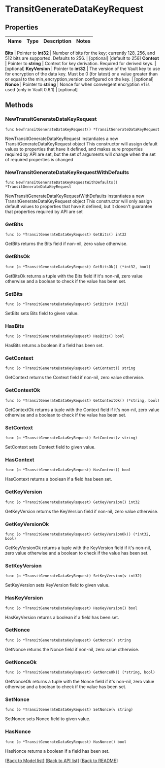 # TransitGenerateDataKeyRequest


## Properties

Name | Type | Description | Notes
------------ | ------------- | ------------- | -------------


**Bits** | Pointer to **int32** | Number of bits for the key; currently 128, 256, and 512 bits are supported. Defaults to 256. | [optional] [default to 256]
**Context** | Pointer to **string** | Context for key derivation. Required for derived keys. | [optional] 
**KeyVersion** | Pointer to **int32** | The version of the Vault key to use for encryption of the data key. Must be 0 (for latest) or a value greater than or equal to the min_encryption_version configured on the key. | [optional] 
**Nonce** | Pointer to **string** | Nonce for when convergent encryption v1 is used (only in Vault 0.6.1) | [optional] 



## Methods


### NewTransitGenerateDataKeyRequest

`func NewTransitGenerateDataKeyRequest() *TransitGenerateDataKeyRequest`

NewTransitGenerateDataKeyRequest instantiates a new TransitGenerateDataKeyRequest object
This constructor will assign default values to properties that have it defined,
and makes sure properties required by API are set, but the set of arguments
will change when the set of required properties is changed

### NewTransitGenerateDataKeyRequestWithDefaults

`func NewTransitGenerateDataKeyRequestWithDefaults() *TransitGenerateDataKeyRequest`

NewTransitGenerateDataKeyRequestWithDefaults instantiates a new TransitGenerateDataKeyRequest object
This constructor will only assign default values to properties that have it defined,
but it doesn't guarantee that properties required by API are set


### GetBits

`func (o *TransitGenerateDataKeyRequest) GetBits() int32`

GetBits returns the Bits field if non-nil, zero value otherwise.

### GetBitsOk

`func (o *TransitGenerateDataKeyRequest) GetBitsOk() (*int32, bool)`

GetBitsOk returns a tuple with the Bits field if it's non-nil, zero value otherwise
and a boolean to check if the value has been set.

### SetBits

`func (o *TransitGenerateDataKeyRequest) SetBits(v int32)`

SetBits sets Bits field to given value.


### HasBits

`func (o *TransitGenerateDataKeyRequest) HasBits() bool`

HasBits returns a boolean if a field has been set.




### GetContext

`func (o *TransitGenerateDataKeyRequest) GetContext() string`

GetContext returns the Context field if non-nil, zero value otherwise.

### GetContextOk

`func (o *TransitGenerateDataKeyRequest) GetContextOk() (*string, bool)`

GetContextOk returns a tuple with the Context field if it's non-nil, zero value otherwise
and a boolean to check if the value has been set.

### SetContext

`func (o *TransitGenerateDataKeyRequest) SetContext(v string)`

SetContext sets Context field to given value.


### HasContext

`func (o *TransitGenerateDataKeyRequest) HasContext() bool`

HasContext returns a boolean if a field has been set.




### GetKeyVersion

`func (o *TransitGenerateDataKeyRequest) GetKeyVersion() int32`

GetKeyVersion returns the KeyVersion field if non-nil, zero value otherwise.

### GetKeyVersionOk

`func (o *TransitGenerateDataKeyRequest) GetKeyVersionOk() (*int32, bool)`

GetKeyVersionOk returns a tuple with the KeyVersion field if it's non-nil, zero value otherwise
and a boolean to check if the value has been set.

### SetKeyVersion

`func (o *TransitGenerateDataKeyRequest) SetKeyVersion(v int32)`

SetKeyVersion sets KeyVersion field to given value.


### HasKeyVersion

`func (o *TransitGenerateDataKeyRequest) HasKeyVersion() bool`

HasKeyVersion returns a boolean if a field has been set.




### GetNonce

`func (o *TransitGenerateDataKeyRequest) GetNonce() string`

GetNonce returns the Nonce field if non-nil, zero value otherwise.

### GetNonceOk

`func (o *TransitGenerateDataKeyRequest) GetNonceOk() (*string, bool)`

GetNonceOk returns a tuple with the Nonce field if it's non-nil, zero value otherwise
and a boolean to check if the value has been set.

### SetNonce

`func (o *TransitGenerateDataKeyRequest) SetNonce(v string)`

SetNonce sets Nonce field to given value.


### HasNonce

`func (o *TransitGenerateDataKeyRequest) HasNonce() bool`

HasNonce returns a boolean if a field has been set.









[[Back to Model list]](../README.md#documentation-for-models) [[Back to API list]](../README.md#documentation-for-api-endpoints) [[Back to README]](../README.md)


